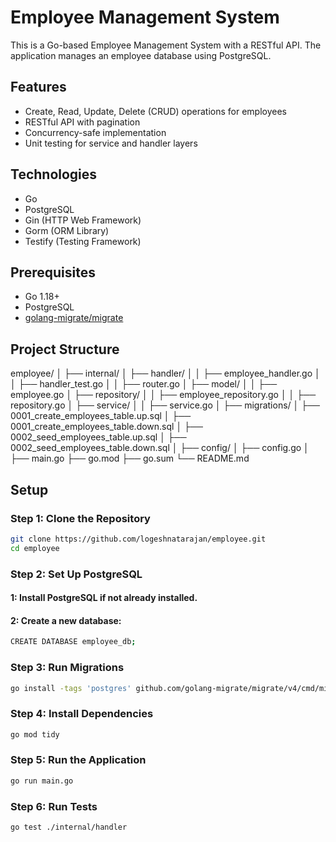 # Employee Management System

This is a Go-based Employee Management System with a RESTful API. The application manages an employee database using PostgreSQL.

## Features

- Create, Read, Update, Delete (CRUD) operations for employees
- RESTful API with pagination
- Concurrency-safe implementation
- Unit testing for service and handler layers

## Technologies

- Go
- PostgreSQL
- Gin (HTTP Web Framework)
- Gorm (ORM Library)
- Testify (Testing Framework)

## Prerequisites

- Go 1.18+
- PostgreSQL
- [golang-migrate/migrate](https://github.com/golang-migrate/migrate)

## Project Structure

employee/
│
├── internal/
│   ├── handler/
│   │   ├── employee_handler.go
│   │   ├── handler_test.go
│   │   ├── router.go
│   ├── model/
│   │   ├── employee.go
│   ├── repository/
│   │   ├── employee_repository.go
│   │   ├── repository.go
│   ├── service/
│   │   ├── service.go
│
├── migrations/
│   ├── 0001_create_employees_table.up.sql
│   ├── 0001_create_employees_table.down.sql
│   ├── 0002_seed_employees_table.up.sql
│   ├── 0002_seed_employees_table.down.sql
│
├── config/
│   ├── config.go
│
├── main.go
├── go.mod
├── go.sum
└── README.md

## Setup
### Step 1: Clone the Repository

```bash
git clone https://github.com/logeshnatarajan/employee.git
cd employee
```
### Step 2: Set Up PostgreSQL
#### 1: Install PostgreSQL if not already installed.
#### 2: Create a new database:
```bash
CREATE DATABASE employee_db;
```
### Step 3: Run Migrations
```bash
go install -tags 'postgres' github.com/golang-migrate/migrate/v4/cmd/migrate@latest
```
### Step 4: Install Dependencies
```bash
go mod tidy
```
### Step 5: Run the Application
```bash
go run main.go
```
### Step 6: Run Tests
```bash
go test ./internal/handler
```